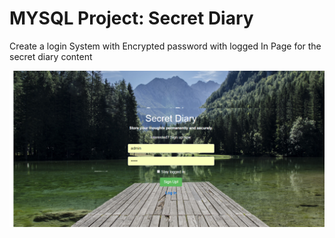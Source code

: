 # MYSQL Project: Secret Diary

Create a login System with Encrypted password with logged In Page for the secret diary content

![view](https://github.com/MAshrafM/CWD2_Udemy/blob/master/08_SecretDiary/show.png)